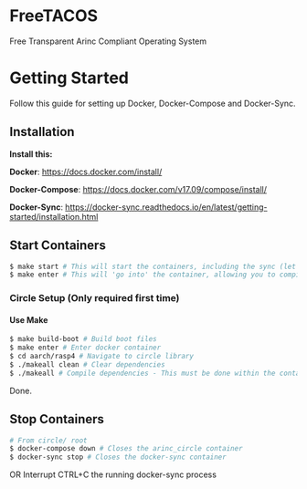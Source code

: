 # FreeTACOS
Free Transparent Arinc Compliant Operating System

# Getting Started
Follow this guide for setting up Docker, Docker-Compose and Docker-Sync.

## Installation
**Install this:**

**Docker**: 
https://docs.docker.com/install/

**Docker-Compose**: 
https://docs.docker.com/v17.09/compose/install/

**Docker-Sync**: 
https://docker-sync.readthedocs.io/en/latest/getting-started/installation.html

## Start Containers
```Bash
$ make start # This will start the containers, including the sync (let this run in a terminal by itself - you can not terminate)
$ make enter # This will 'go into' the container, allowing you to compile the dependencies + project :)
```

### Circle Setup (Only required first time)
#### Use Make
```Bash
$ make build-boot # Build boot files
$ make enter # Enter docker container
$ cd aarch/rasp4 # Navigate to circle library
$ ./makeall clean # Clear dependencies
$ ./makeall # Compile dependencies - This must be done within the container
```

Done.

## Stop Containers
```Bash
# From circle/ root
$ docker-compose down # Closes the arinc_circle container
$ docker-sync stop # Closes the docker-sync container
```
OR
Interrupt CTRL+C the running docker-sync process
